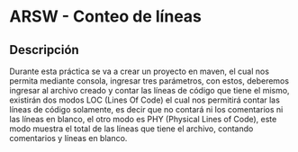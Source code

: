 # ARSW - Conteo de líneas  
## Descripción  
Durante esta práctica se va a crear un proyecto en maven, el cual nos permita mediante consola, ingresar tres parámetros, con estos, deberemos ingresar al archivo creado y contar las líneas de código que tiene el mismo, existirán dos modos LOC (Lines Of Code) el cual nos permitirá contar las líneas de código solamente, es decir que no contará ni los comentarios ni las líneas en blanco, el otro modo es PHY (Physical Lines of Code), este modo muestra el total de las líneas que tiene el archivo, contando comentarios y líneas en blanco.  
